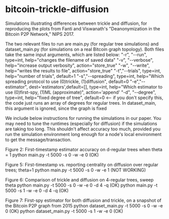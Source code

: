 # bitcoin-trickle-diffusion
Simulations illustrating differences between trickle and diffusion, for reproducing the plots from Fanti and Viswanath's "Deanonymization in the Bitcoin P2P Network," NIPS 2017.

The two relevant files to run are main.py (for regular tree simulations) and dataset_main.py (for simulations on a real Bitcoin graph topology). Both files take the same input arguments, which are listed below:
	"-r", "--run", type=int, help="changes the filename of saved data"
	"-v", "--verbose", help="increase output verbosity", action="store_true"
	"-w", "--write", help="writes the results to file", action="store_true"
	"-t","--trials", type=int, help="number of trials", default=1
	"-s","--spreading", type=int, help="Which spreading protocol to use (0)trickle, (1)diffusion", default=0
	"-e","--estimator", dest='estimators',default=[], type=int, help="Which estimator to use (0)first-spy, (1)ML (approximate)", action='append'
	"-d", "--degree", type=int, help="fixed degree of tree", default=0  <-- if you don't specify this, the code just runs an array of degrees for regular 
			trees. In dataset_main, this argument is ignored, since the graph is fixed


We include below instructions for running the simulations in our paper. You may need to tune the runtimes (especially for diffusion) if the simulations are taking too long. This shouldn't affect accuracy too much, provided you run the simulation environment long enough for a node's local environment to get the message/transaction. 

Figure 2: First-timestamp estimator accuracy on d-regular trees when theta = 1
python main.py -t 5000 -s 0 -w -e 0 (OK)

Figure 5: First-timestamp vs. reporting centrality on diffusion over regular trees; theta=1
python main.py -t 5000 -s 0 -w -e 1  (NOT WORKING)

Figure 6: Comparison of trickle and diffusion on 4-regular trees, sweep theta
python main.py -t 5000 -s 0 -w -e 0 -d 4 -q (OK)
python main.py -t 5000 -s 1 -w -e 0 -d 4 -q (OK)

Figure 7: First-spy estimator for both diffusion and trickle, on a snapshot of the Bitcoin P2P graph from 2015
python dataset_main.py -t 5000 -s 0 -w -e 0 (OK)
python dataset_main.py -t 5000 -s 1 -w -e 0 (OK)

